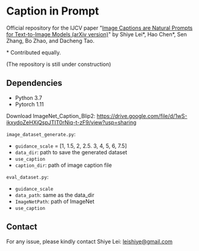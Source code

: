 # Caption in Prompt

Official repository for the IJCV paper "[Image Captions are Natural Prompts for Text-to-Image Models (arXiv version)](https://arxiv.org/abs/2307.08526)" by Shiye Lei\*, Hao Chen\*, Sen Zhang, Bo Zhao, and Dacheng Tao.

\* Contributed equally.

(The repository is still under construction)

## Dependencies

- Python 3.7
- Pytorch 1.11


Download ImageNet_Caption_Blip2: https://drive.google.com/file/d/1wS-ikxydoZeHXjQspJTIT0rNiq-t-zF9/view?usp=sharing

`image_dataset_generate.py`:
- `guidance_scale` = [1, 1.5, 2, 2.5. 3, 4, 5, 6, 7.5]
- `data_dir`:  path to save the generated dataset
- `use_caption`
- `caption_dir`: path of image caption file

`eval_dataset.py`:
- `guidance_scale`
- `data_path`: same as the data_dir
- `ImageNetPath`: path of ImageNet
- `use_caption`


## Contact

For any issue, please kindly contact Shiye Lei: [leishiye@gmail.com](mailto:leishiye@gmail.com)
